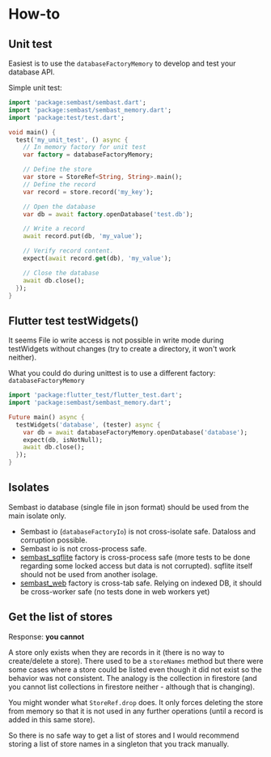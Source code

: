 # How-to

## Unit test

Easiest is to use the `databaseFactoryMemory` to develop and test your database API.

Simple unit test:
```dart
import 'package:sembast/sembast.dart';
import 'package:sembast/sembast_memory.dart';
import 'package:test/test.dart';

void main() {
  test('my_unit_test', () async {
    // In memory factory for unit test
    var factory = databaseFactoryMemory;

    // Define the store
    var store = StoreRef<String, String>.main();
    // Define the record
    var record = store.record('my_key');

    // Open the database
    var db = await factory.openDatabase('test.db');

    // Write a record
    await record.put(db, 'my_value');

    // Verify record content.
    expect(await record.get(db), 'my_value');

    // Close the database
    await db.close();
  });
}
```

## Flutter test testWidgets()

It seems File io write access is not possible in write mode during testWidgets without changes (try to create a directory, it won't work neither).
                                                     
What you could do during unittest is to use a different factory: `databaseFactoryMemory`

```dart
import 'package:flutter_test/flutter_test.dart';
import 'package:sembast/sembast_memory.dart';

Future main() async {
  testWidgets('database', (tester) async {
    var db = await databaseFactoryMemory.openDatabase('database');
    expect(db, isNotNull);
    await db.close();
  });
}
```

## Isolates

Sembast io database (single file in json format) should be used from the main isolate only.

* Sembast io (`databaseFactoryIo`) is not cross-isolate safe. Dataloss and corruption possible.
* Sembast io is not cross-process safe.
* [sembast_sqflite](https://pub.dev/packages/sembast_sqflite) factory is cross-process safe (more tests to be done regarding some locked access but data is not corrupted). sqflite itself should not be used from another isolage.
* [sembast_web](https://pub.dev/packages/sembast_web) factory is cross-tab safe. Relying on indexed DB, it should be cross-worker safe (no tests done in web workers yet)

## Get the list of stores

Response: **you cannot**

A store only exists when they are records in it 
(there is no way to create/delete a store). There used to be a `storeNames` method
but there were some cases where a store could be listed even though it did not 
exist so the behavior was not consistent. The analogy is the collection 
in firestore (and you cannot list collections in firestore neither - although that is changing).

You might wonder what `StoreRef.drop` does. It only forces deleting the store from memory so that it is not
used in any further operations (until a record is added in this same store). 
 
So there is no safe way to get a list of stores and I would recommend storing a list of store names in a singleton that 
you track manually.